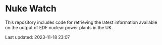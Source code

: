 # Nuke Watch

This repository includes code for retrieving the latest information available on the output of EDF nuclear power plants in the UK.

Last updated: 2023-11-18 23:07